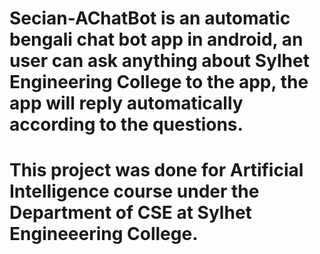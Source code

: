 # Secian-AChatBot is an automatic bengali chat bot app in android, an user can ask anything about Sylhet Engineering College to the app, the app will reply automatically according to the questions.
# This project was done for Artificial Intelligence course under the Department of CSE at Sylhet Engineeering College.  
